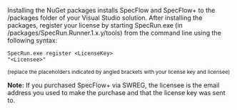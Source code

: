 <p>Installing the NuGet packages installs SpecFlow and SpecFlow+ to the /packages folder of your Visual Studio solution. After installing the packages, register your license by starting SpecRun.exe (in /packages/SpecRun.Runner.1.x.y/tools) from the command line using the following syntax:</p>

<code>SpecRun.exe register &lt;LicenseKey> "&lt;Licensee>"</code>
<p><small>(replace the placeholders indicated by angled brackets with your license key and licensee)</small></p>

<b>Note:</b> If you purchased SpecFlow+ via SWREG, the licensee is the email address you used to make the purchase and that the license key was sent to.